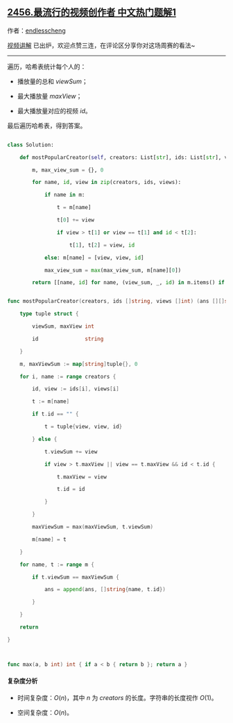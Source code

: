 ## [2456.最流行的视频创作者 中文热门题解1](https://leetcode.cn/problems/most-popular-video-creator/solutions/100000/bian-li-by-endlesscheng-a77m)

作者：[endlesscheng](https://leetcode.cn/u/endlesscheng)

[视频讲解](https://www.bilibili.com/video/BV1Em4y1c7Hc) 已出炉，欢迎点赞三连，在评论区分享你对这场周赛的看法~

---

遍历，哈希表统计每个人的：

- 播放量的总和 $\textit{viewSum}$；
- 最大播放量 $\textit{maxView}$；
- 最大播放量对应的视频 $\textit{id}$。

最后遍历哈希表，得到答案。

```py [sol1-Python3]
class Solution:
    def mostPopularCreator(self, creators: List[str], ids: List[str], views: List[int]) -> List[List[str]]:
        m, max_view_sum = {}, 0
        for name, id, view in zip(creators, ids, views):
            if name in m:
                t = m[name]
                t[0] += view
                if view > t[1] or view == t[1] and id < t[2]:
                    t[1], t[2] = view, id
            else: m[name] = [view, view, id]
            max_view_sum = max(max_view_sum, m[name][0])
        return [[name, id] for name, (view_sum, _, id) in m.items() if view_sum == max_view_sum]
```

```go [sol1-Go]
func mostPopularCreator(creators, ids []string, views []int) (ans [][]string) {
	type tuple struct {
		viewSum, maxView int
		id               string
	}
	m, maxViewSum := map[string]tuple{}, 0
	for i, name := range creators {
		id, view := ids[i], views[i]
		t := m[name]
		if t.id == "" {
			t = tuple{view, view, id}
		} else {
			t.viewSum += view
			if view > t.maxView || view == t.maxView && id < t.id {
				t.maxView = view
				t.id = id
			}
		}
		maxViewSum = max(maxViewSum, t.viewSum)
		m[name] = t
	}
	for name, t := range m {
		if t.viewSum == maxViewSum {
			ans = append(ans, []string{name, t.id})
		}
	}
	return
}

func max(a, b int) int { if a < b { return b }; return a }
```

#### 复杂度分析

- 时间复杂度：$O(n)$，其中 $n$ 为 $\textit{creators}$ 的长度。字符串的长度视作 $O(1)$。
- 空间复杂度：$O(n)$。
